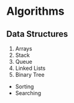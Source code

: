 # Algorithms

## Data Structures
1. Arrays
2. Stack
3. Queue
4. Linked Lists
5. Binary Tree


- Sorting
- Searching
